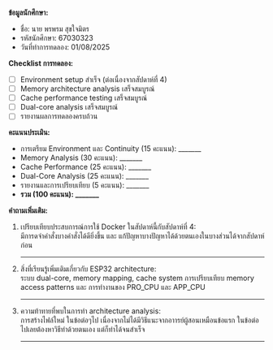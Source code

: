 **ข้อมูลนักศึกษา:**
- ชื่อ: นาย พรพรม สุขใจมิตร
- รหัสนักศึกษา: 67030323
- วันที่ทำการทดลอง: 01/08/2025

**Checklist การทดลอง:**
- [ ] Environment setup สำเร็จ (ต่อเนื่องจากสัปดาห์ที่ 4)
- [ ] Memory architecture analysis เสร็จสมบูรณ์
- [ ] Cache performance testing เสร็จสมบูรณ์
- [ ] Dual-core analysis เสร็จสมบูรณ์
- [ ] รายงานผลการทดลองครบถ้วน

**คะแนนประเมิน:**
- การเตรียม Environment และ Continuity (15 คะแนน): _______
- Memory Analysis (30 คะแนน): _______
- Cache Performance (25 คะแนน): _______
- Dual-Core Analysis (25 คะแนน): _______
- รายงานและการเปรียบเทียบ (5 คะแนน): _______
- **รวม (100 คะแนน): _______**

**คำถามเพิ่มเติม:**
1. เปรียบเทียบประสบการณ์การใช้ Docker ในสัปดาห์นี้กับสัปดาห์ที่ 4: <br>
   มีการดจำคำสั่งบางคำสั่งได้ดียิ่งขึ้น และ แก้ปัญหาบางปัญหาได้ด้วยตนเองในบางส่วนได้จากสัปดาห์ก่อน
   _________________________________________________

2. สิ่งที่เรียนรู้เพิ่มเติมเกี่ยวกับ ESP32 architecture: <br>
   ระบบ dual-core, memory mapping, cache system การเปรียบเทียบ memory access patterns และ การทำงานของ PRO_CPU และ APP_CPU
   _________________________________________________

3. ความท้าทายที่พบในการทำ architecture analysis: <br>
   การสร้างไฟล์ใหม่ ในข้อต่อๆไป เนื่องจากไม่ได้มีวิธีแนะจากอาารย์ผู้สอนเหมือนข้อแรก ในข้อต่อไปเลยต้องหาวิธีทำด้วยตนเอง แต่ก็ทำได้จนสำเร็จ
   _________________________________________________
